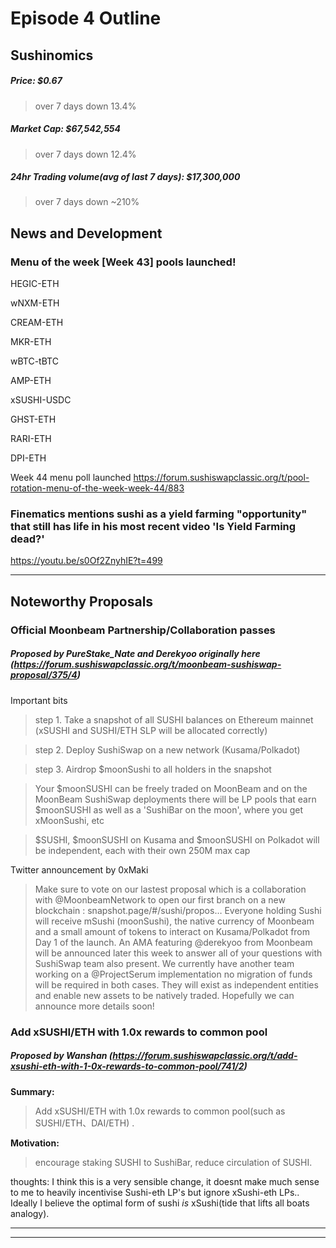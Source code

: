 #  Episode 4 Outline
## Sushinomics
##### Price: $0.67
> over 7 days down 13.4%
##### Market Cap: $67,542,554
> over 7 days down 12.4%
##### 24hr Trading volume(avg of last 7 days): $17,300,000
> over 7 days down ~210% 

## News and Development

###


### 

### 

### Menu of the week [Week 43] pools launched!
HEGIC-ETH

wNXM-ETH

CREAM-ETH

MKR-ETH

wBTC-tBTC

AMP-ETH

xSUSHI-USDC

GHST-ETH

RARI-ETH

DPI-ETH

Week 44 menu poll launched https://forum.sushiswapclassic.org/t/pool-rotation-menu-of-the-week-week-44/883

### Finematics mentions sushi as a yield farming "opportunity" that still has life in his most recent video 'Is Yield Farming dead?' 
https://youtu.be/s0Of2ZnyhIE?t=499

* * *

## Noteworthy Proposals



### Official Moonbeam Partnership/Collaboration passes
##### Proposed by PureStake_Nate and Derekyoo originally here (https://forum.sushiswapclassic.org/t/moonbeam-sushiswap-proposal/375/4)

Important bits
>step 1. Take a snapshot of all SUSHI balances on Ethereum mainnet (xSUSHI and SUSHI/ETH SLP will be allocated correctly)

>step 2. Deploy SushiSwap on a new network (Kusama/Polkadot)

>step 3. Airdrop $moonSushi to all holders in the snapshot

>Your $moonSUSHI can be freely traded on MoonBeam and on the MoonBeam SushiSwap deployments there will be LP pools that earn $moonSUSHI as well as a 'SushiBar on the moon', where you get xMoonSushi, etc

>$SUSHI, $moonSUSHI on Kusama and $moonSUSHI on Polkadot will be independent, each with their own 250M max cap

Twitter announcement by 0xMaki 
>  Make sure to vote on our lastest proposal which is a collaboration with @MoonbeamNetwork to open our first branch on a new blockchain : snapshot.page/#/sushi/propos…
Everyone holding Sushi will receive mSushi (moonSushi), the native currency of Moonbeam and a small amount of tokens to interact on Kusama/Polkadot from Day 1 of the launch.
An AMA featuring @derekyoo from Moonbeam will be announced later this week to answer all of your questions with SushiSwap team also present.
We currently have another team working on a @ProjectSerum implementation no migration of funds will be required in both cases. They will exist as independent entities and enable new assets to be natively traded. Hopefully we can announce more details soon! 


### Add xSUSHI/ETH with 1.0x rewards to common pool
##### Proposed by Wanshan (https://forum.sushiswapclassic.org/t/add-xsushi-eth-with-1-0x-rewards-to-common-pool/741/2)
**Summary:**
>Add xSUSHI/ETH with 1.0x rewards to common pool(such as SUSHI/ETH、DAI/ETH) .

**Motivation:**
>encourage staking SUSHI to SushiBar, reduce circulation of SUSHI.

thoughts: I think this is a very sensible change, it doesnt make much sense to me to heavily incentivise Sushi-eth LP's but ignore xSushi-eth LPs.. Ideally I believe the optimal form of sushi *is* xSushi(tide that lifts all boats analogy).



***

***

